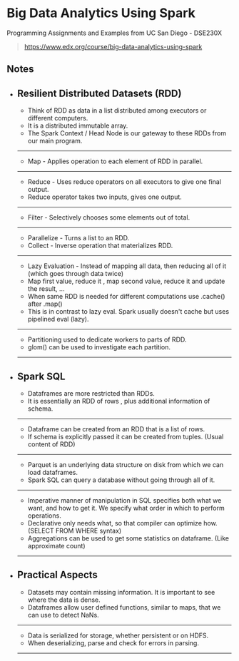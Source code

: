 # Big Data Analytics Using Spark

Programming Assignments and Examples from UC San Diego - DSE230X
>https://www.edx.org/course/big-data-analytics-using-spark

## Notes

* ## Resilient Distributed Datasets (RDD)
   * Think of RDD as data in a list distributed among executors or different computers.
   * It is a distributed immutable array.
   * The Spark Context / Head Node is our gateway to these RDDs from our main program.
   ---
   * Map - Applies operation to each element of RDD in parallel.
   ---
   * Reduce - Uses reduce operators on all executors to give one final output.
   * Reduce operator takes two inputs, gives one output.
   ---
   * Filter - Selectively chooses some elements out of total.
   ---
   * Parallelize - Turns a list to an RDD.
   * Collect - Inverse operation that materializes RDD.
   ---
   * Lazy Evaluation - Instead of mapping all data, then reducing all of it (which goes through data twice)
   * Map first value, reduce it , map second value, reduce it and update the result, ...
   * When same RDD is needed for different computations use .cache() after .map()
   * This is in contrast to lazy eval. Spark usually doesn't cache but uses pipelined eval (lazy).
   ---
   * Partitioning used to dedicate workers to parts of RDD.
   * glom() can be used to investigate each partition.
   ---
   
* ## Spark SQL
   * Dataframes are more restricted than RDDs.
   * It is essentially an RDD of rows , plus additional information of schema.
   ---
   * Dataframe can be created from an RDD that is a list of rows.
   * If schema is explicitly passed it can be created from tuples. (Usual content of RDD)
   ---
   * Parquet is an underlying data structure on disk from which we can load dataframes.
   * Spark SQL can query a database without going through all of it.
   ---
   * Imperative manner of manipulation in SQL specifies both what we want, and how to get it. We specify what order in which to perform      operations. 
   * Declarative only needs what, so that compiler can optimize how. (SELECT FROM WHERE syntax)
   * Aggregations can be used to get some statistics on dataframe. (Like approximate count)
   ---
   
 * ## Practical Aspects
   * Datasets may contain missing information. It is important to see where the data is dense.
   * Dataframes allow user defined functions, similar to maps, that we can use to detect NaNs.
   ---
   * Data is serialized for storage, whether persistent or on HDFS.
   * When deserializing, parse and check for errors in parsing.
   ---
    






   
   
   
